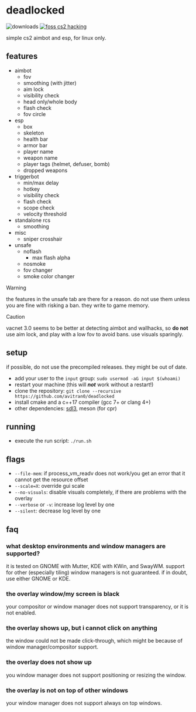 # deadlocked

![downloads](https://img.shields.io/github/downloads/avitran0/deadlocked/total?color=blue)
[![foss cs2 hacking](https://badgen.net/discord/members/eXjG4Ar9Sx)](https://discord.gg/eXjG4Ar9Sx)

simple cs2 aimbot and esp, for linux only.

## features

- aimbot
  - fov
  - smoothing (with jitter)
  - aim lock
  - visibility check
  - head only/whole body
  - flash check
  - fov circle
- esp
  - box
  - skeleton
  - health bar
  - armor bar
  - player name
  - weapon name
  - player tags (helmet, defuser, bomb)
  - dropped weapons
- triggerbot
  - min/max delay
  - hotkey
  - visibility check
  - flash check
  - scope check
  - velocity threshold
- standalone rcs
  - smoothing
- misc
  - sniper crosshair
- unsafe
  - noflash
    - max flash alpha
  - nosmoke
  - fov changer
  - smoke color changer

> [!WARNING]
> the features in the unsafe tab are there for a reason.
> do not use them unless you are fine with risking a ban.
> they write to game memory.

> [!CAUTION]
> vacnet 3.0 seems to be better at detecting aimbot and wallhacks, so **do not** use aim lock,
> and play with a low fov to avoid bans. use visuals sparingly.

## setup

if possible, do not use the precompiled releases. they might be out of date.

- add your user to the `input` group: `sudo usermod -aG input $(whoami)`
- restart your machine (this will **_not_** work without a restart!)
- clone the repository: `git clone --recursive https://github.com/avitran0/deadlocked`
- install cmake and a c++17 compiler (gcc 7+ or clang 4+)
- other dependencies: [sdl3](https://github.com/libsdl-org/SDL/blob/main/docs/README-linux.md#build-dependencies), meson (for cpr)

## running

- execute the run script: `./run.sh`

## flags

- `--file-mem`: if process_vm_readv does not work/you get an error that it cannot get the resource offset
- `--scale=X`: override gui scale
- `--no-visuals`: disable visuals completely, if there are problems with the overlay
- `--verbose` or `-v`: increase log level by one
- `--silent`: decrease log level by one

## faq

### what desktop environments and window managers are supported?

it is tested on GNOME with Mutter, KDE with KWin, and SwayWM.
support for other (especially tiling) window managers is not guaranteed.
if in doubt, use either GNOME or KDE.

### the overlay window/my screen is black

your compositor or window manager does not support transparency, or it is not enabled.

### the overlay shows up, but i cannot click on anything

the window could not be made click-through, which might be because of window manager/compositor support.

### the overlay does not show up

you window manager does not support positioning or resizing the window.

### the overlay is not on top of other windows

your window manager does not support always on top windows.
